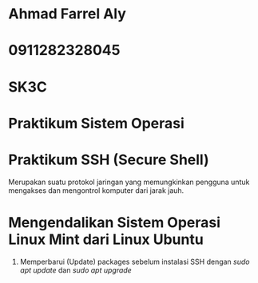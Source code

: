 # Ahmad Farrel Aly
# 0911282328045
# SK3C
# Praktikum Sistem Operasi

# Praktikum SSH (Secure Shell)
Merupakan suatu protokol jaringan yang memungkinkan pengguna untuk mengakses dan mengontrol komputer dari jarak jauh.

# Mengendalikan Sistem Operasi Linux Mint dari Linux Ubuntu
1. Memperbarui (Update) packages sebelum instalasi SSH dengan *sudo apt update* dan *sudo apt upgrade*
